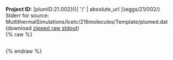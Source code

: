**Project ID:** [plumID:21.002]({{ '/' | absolute_url }}eggs/21/002/)  
Stderr for source:  MultithermalSimulations/IceIc/216molecules/Template/plumed.dat   
(download [zipped raw stdout](plumed.dat.plumed_master.stdout.txt.zip))  
{% raw %}
<pre>
</pre>
{% endraw %}
